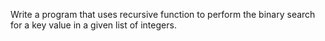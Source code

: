 Write a program that uses recursive function to perform the binary search for a key value in a given list of integers.
